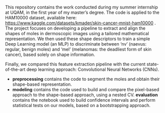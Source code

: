 This repository contains the work conducted during my summer internship at UQAM, in the first year of my master’s degree.
The code is applied to the HAM10000 dataset, available here: https://www.kaggle.com/datasets/kmader/skin-cancer-mnist-ham10000
.
The project focuses on developing a pipeline to extract and align the shapes of moles in dermoscopic images using a tailored mathematical representation.
We then used these shape descriptors to train a simple Deep Learning model (an MLP) to discriminate between ‘nv’ (naevus: regular, benign moles) and ‘mel’ (melanomas: the deadliest form of skin cancer), based solely on shape information.

Finally, we compared this feature extraction pipeline with the current state-of-the-art deep learning approach: Convolutional Neural Networks (CNNs).

- **preprocessing** contains the code to segment the moles and obtain their shape-based representation.
- **modeling** contains the code used to build and compare the pixel-based approach to the shape-based approach, using a nested CV.
  **evaluation** contains the notebook used to build confidence intervals and perform statistical tests on our models, based on a bootstrapping approach. 
